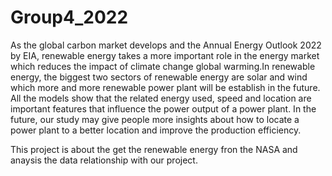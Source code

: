 # Group4_2022

As the global carbon market develops and the  Annual Energy Outlook 2022 by EIA, renewable energy takes a more important role in the energy market which reduces the impact of climate change global warming.In renewable energy, the biggest two sectors of renewable energy are solar and wind which more and more renewable power plant will be establish in the future. All the models show that the related energy used, speed and location are important features that influence the power output of a power plant. In the future, our study may give people more insights about how to locate a power plant to a better location and improve the production efficiency. 



This project is about the get the renewable energy fron the NASA and anaysis the data relationship with our project.
